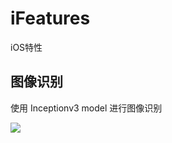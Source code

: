# iFeatures
iOS特性

## 图像识别

使用 Inceptionv3 model 进行图像识别

![](https://github.com/yoferzhang/blogImage/blob/master/2018122801.GIF)
